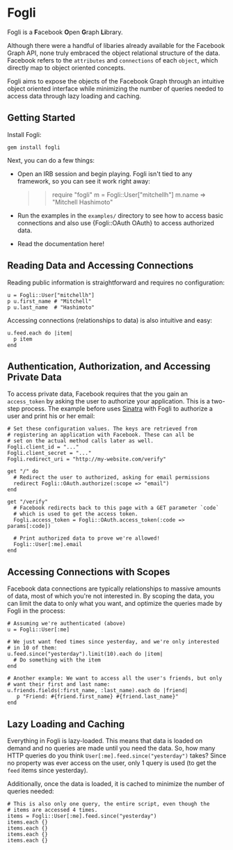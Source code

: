 # Fogli

Fogli is a **F**acebook **O**pen **G**raph **Li**brary.

Although there were a handful of libaries already available for
the Facebook Graph API, none truly embraced the object
relational structure of the data. Facebook refers to the
`attributes` and `connections` of each `object`, which directly map
to object oriented concepts.

Fogli aims to expose the objects of the Facebook Graph through an intuitive
object oriented interface while minimizing the number of queries needed
to access data through lazy loading and caching.

## Getting Started

Install Fogli:

    gem install fogli

Next, you can do a few things:

* Open an IRB session and begin playing. Fogli isn't tied to any framework,
so you can see it work right away:

    >> require "fogli"
    >> m = Fogli::User["mitchellh"]
    >> m.name
    => "Mitchell Hashimoto"

* Run the examples in the `examples/` directory to see how to access basic
connections and also use {Fogli::OAuth OAuth} to access authorized data.

* Read the documentation here!

## Reading Data and Accessing Connections

Reading public information is straightforward and requires no configuration:

    u = Fogli::User["mitchellh"]
    p u.first_name # "Mitchell"
    p u.last_name  # "Hashimoto"

Accessing connections (relationships to data) is also intuitive and
easy:

    u.feed.each do |item|
      p item
    end

## Authentication, Authorization, and Accessing Private Data

To access private data, Facebook requires that the you gain an `access_token`
by asking the user to authorize your application. This is a two-step process.
The example before uses [Sinatra](http://www.sinatrarb.com/) with Fogli to
authorize a user and print his or her email:

    # Set these configuration values. The keys are retrieved from
    # registering an application with Facebook. These can all be
    # set on the actual method calls later as well.
    Fogli.client_id = "..."
    Fogli.client_secret = "..."
    Fogli.redirect_uri = "http://my-website.com/verify"

    get "/" do
      # Redirect the user to authorized, asking for email permissions
      redirect Fogli::OAuth.authorize(:scope => "email")
    end

    get "/verify"
      # Facebook redirects back to this page with a GET parameter `code`
      # which is used to get the access token.
      Fogli.access_token = Fogli::OAuth.access_token(:code => params[:code])

      # Print authorized data to prove we're allowed!
      Fogli::User[:me].email
    end

## Accessing Connections with Scopes

Facebook data connections are typically relationships to massive amounts
of data, most of which you're not interested in. By scoping the data, you
can limit the data to only what you want, and optimize the queries made by
Fogli in the process:

    # Assuming we're authenticated (above)
    u = Fogli::User[:me]

    # We just want feed times since yesterday, and we're only interested
    # in 10 of them:
    u.feed.since("yesterday").limit(10).each do |item|
      # Do something with the item
    end

    # Another example: We want to access all the user's friends, but only
    # want their first and last name:
    u.friends.fields(:first_name, :last_name).each do |friend|
       p "Friend: #{friend.first_name} #{friend.last_name}"
    end

## Lazy Loading and Caching

Everything in Fogli is lazy-loaded. This means that data is loaded on
demand and no queries are made until you need the data. So, how many
HTTP queries do you think `User[:me].feed.since("yesterday")` takes?
Since no property was ever access on the user, only 1 query is used
(to get the `feed` items since yesterday).

Additionally, once the data is loaded, it is cached to minimize the
number of queries needed:

    # This is also only one query, the entire script, even though the
    # items are accessed 4 times.
    items = Fogli::User[:me].feed.since("yesterday")
    items.each {}
    items.each {}
    items.each {}
    items.each {}

